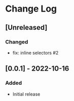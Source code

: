 # Change Log

## [Unreleased]
### Changed
- fix: inline selectors #2

## [0.0.1] - 2022-10-16
### Added
- Initial release
